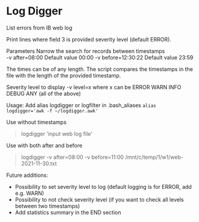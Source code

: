 
# Log Digger


List errors from IB web log

Print lines where field 3 is provided severity level (default ERROR).

Parameters 
Narrow the search for records between timestamps                                                          
-v after=08:00         Default value 00:00
-v before=12:30:22     Default value 23:59

The times can be of any length. The script compares the timestamps in the file with the length of the provided timestamp.

Severity level to display
-v level=x
where x can be 
ERROR
WARN
INFO
DEBUG
ANY  (all of the above)



Usage:
   Add alias logdigger or logfilter in .bash_aliases
  `alias logdigger='awk -f ~/logdigger.awk'`

   Use without timestamps
>  logdigger 'input web log file'

   Use with both after and before
>  logdigger -v after=08:00 -v before=11:00 /mnt/c/temp/1/w1/web-2021-11-30.txt

Future additions:
- Possibility to set severity level to log (default logging is for ERROR, add e.g. WARN)
- Possibility to not check severity level (if you want to check all levels between two timestamps)
- Add statistics summary in the END section
 

 

